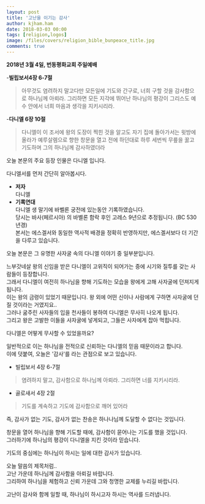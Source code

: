 ```yaml
---
layout: post
title: '고난을 이기는 감사'
author: kjham.ham
date: 2018-03-03 00:00
tags: [religion,logos]
image: /files/covers/religion_bible_bunpeace_title.jpg
comments: true
---
```


**2018년 3월 4일, 번동평화교회 주일예배**

-**빌립보서4장 6-7절**
>아무것도 염려하지 말고다만 모든일에 기도와 간구로, 너희 구할 것을 감사함으로 하나님께 아뢰라.
그리하면 모든 지각에 뛰어난 하나님의 평강이 그리스도 예수 안에서 너희 마음과 생각을 지키시리라.

-**다니엘 6장 10절**
>다니엘이 이 조서에 왕의 도장이 찍힌 것을 알고도 자기 집에 돌아가서는 윗방에 올라가 예루살렘으로 향한 창문을 열고 전에 하던대로 하루 세번씩 무릎을 꿇고 기도하며 그의 하나님께 감사하였더라

오늘 본문의 주요 등장 인물은 다니엘 입니다.

다니엘서를 먼저 간단히 알아봅시다.

* **저자**  
다니엘
* **기록연대**  
다니엘 생 말기에 바벨론 궁전에 있는동안 기록하였습니다.  
당시는 바사(페르시아) 의 바벨론 함락 후인 고레스 9년으로 추정됩니다. (BC 530년경)  
본서는 에스겔서와 동일한 역사적 배경을 정확히 반영하지만, 에스겔서보다 더 기간을 다루고 있습니다.

오늘 본문은 그 유명한 사자굴 속의 다니엘 이야기 중 일부분입니다.

느부갓네살 왕의 신임을 받은 다니엘이 고위직이 되어가는 중에 시기와 질투를 갖는 사람들이 등장합니다.  
그래서 다니엘이 여전히 하나님을 향해 기도하는 모습을 왕에게 고해 사자굴에 던져지게 됩니다.  
이는 왕의 금령이 있었기 때문입니다. 왕 외에 어떤 신이나 사람에게 구하면 사자굴에 던질 것이라는 거였지요..  
그러나 굶주린 사자들의 입을 천사들이 봉하여 다니엘은 무사히 나오게 됩니다.  
그리고 왕은 고발한 이들을 사자굴에 넣게되고, 그들은 사자에게 잡아 먹힙니다.  

다니엘은 어떻게 무사할 수 있었을까요?

일반적으로 이는 하나님을 전적으로 신뢰하는 다니엘의 믿음 때문이라고 합니다.  
이에 덧붙여, 오늘은 '감사'를 라는 관점으로 보고 있습니다.  

* 빌립보서 4장 6-7절  
>염려하지 말고, 감사함으로 하나님께 아뢰라. 그리하면 너를 지키시리라.

* 골로새서 4장 2절  
>기도를 계속하고 기도에 감사함으로 깨어 있어라

즉, 감사가 없는 기도, 감사가 없는 찬송은 하나나님께 도달할 수 없다는 것입니다.

창문을 열어 하나님을 향해 기도할 때에, 감사함이 묻어나는 기도를 했을 것입니다.  
그러하기에 하나님의 평강이 다니엘을 지킨 것이라 믿습니다.

기도의 중심에는 하나님이 하시는 일에 대한 감사가 있습니다.

오늘 말씀의 제목처럼..  
고난 가운데 하나님께 감사함을 아뢰길 바랍니다.  
그리하여 하나님을 체험하고 신뢰 가운데 그와 청명한 교제를 누리길 바랍니다.  


고난이 감사와 함께 일할 때, 하나님이 하시고자 하시는 역사를 드러냅니다.